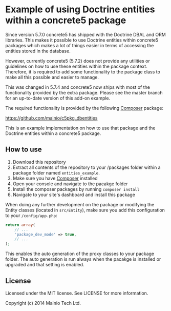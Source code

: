 # Example of using Doctrine entities within a concrete5 package

Since version 5.7.0 concrete5 has shipped with the Doctrine DBAL and ORM
libraries. This makes it possible to use Doctrine entities within concrete5
packages which makes a lot of things easier in terms of accessing the entities
stored in the database.

However, currently concrete5 (5.7.2) does not provide any utilities or
guidelines on how to use these entities within the package context. Therefore,
it is required to add some functionality to the package class to make all this
possible and easier to manage.

This was changed in 5.7.4 and concrete5 now ships with most of the
functionality provided by the extra package. Please see the master branch for
an up-to-date version of this add-on example.

The required functionality is provided by the following 
[Composer](https://getcomposer.org/) package:

https://github.com/mainio/c5pkg_dbentities

This is an example implementation on how to use that package and the Doctrine
entities within a concrete5 package. 


## How to use

1. Download this repository
2. Extract all contents of the repository to your /packages folder within a
   package folder named `entities_example`.
3. Make sure you have [Composer](https://getcomposer.org/) installed
4. Open your console and navigate to the pacakge folder
5. Install the composer packages by running `composer install`
6. Navigate to your site's dashboard and install this package

When doing any further development on the package or modifying the Entity
classes (located in `src/Entity`), make sure you add this configuration to your
`/config/app.php`:

```php
return array(
    // ...
    'package_dev_mode' => true,
    // ...
);
```

This enables the auto generation of the proxy classes to your package folder.
The auto generation is run always when the pacakge is installed or upgraded
and that setting is enabled.


## License

Licensed under the MIT license. See LICENSE for more information.

Copyright (c) 2014 Mainio Tech Ltd.